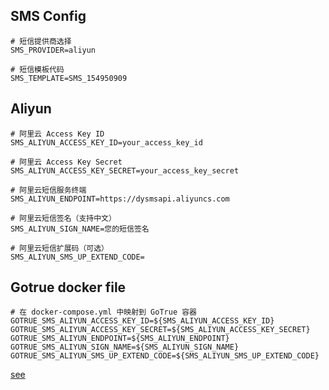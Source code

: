 ## SMS Config
```
# 短信提供商选择
SMS_PROVIDER=aliyun

# 短信模板代码
SMS_TEMPLATE=SMS_154950909
```

## Aliyun
```
# 阿里云 Access Key ID
SMS_ALIYUN_ACCESS_KEY_ID=your_access_key_id

# 阿里云 Access Key Secret  
SMS_ALIYUN_ACCESS_KEY_SECRET=your_access_key_secret

# 阿里云短信服务终端
SMS_ALIYUN_ENDPOINT=https://dysmsapi.aliyuncs.com

# 阿里云短信签名（支持中文）
SMS_ALIYUN_SIGN_NAME=您的短信签名

# 阿里云短信扩展码（可选）
SMS_ALIYUN_SMS_UP_EXTEND_CODE=
```

## Gotrue docker file
```
# 在 docker-compose.yml 中映射到 GoTrue 容器
GOTRUE_SMS_ALIYUN_ACCESS_KEY_ID=${SMS_ALIYUN_ACCESS_KEY_ID}
GOTRUE_SMS_ALIYUN_ACCESS_KEY_SECRET=${SMS_ALIYUN_ACCESS_KEY_SECRET}
GOTRUE_SMS_ALIYUN_ENDPOINT=${SMS_ALIYUN_ENDPOINT}
GOTRUE_SMS_ALIYUN_SIGN_NAME=${SMS_ALIYUN_SIGN_NAME}
GOTRUE_SMS_ALIYUN_SMS_UP_EXTEND_CODE=${SMS_ALIYUN_SMS_UP_EXTEND_CODE}
```

[see](https://github.com/estel-li/supabase_auth_aliyun_wechat)